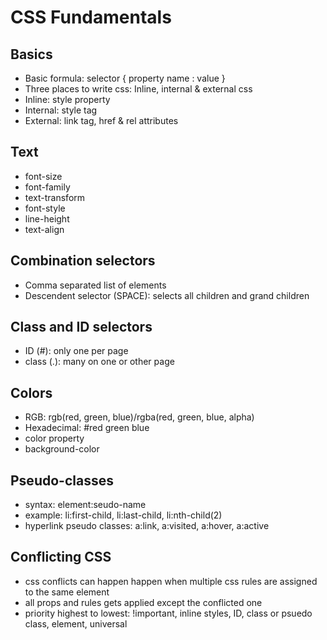 # CSS Fundamentals

## Basics
- Basic formula: selector { property name : value }
- Three places to write css: Inline, internal & external css
- Inline: style property
- Internal: style tag
- External: link tag, href & rel attributes

## Text
- font-size
- font-family
- text-transform
- font-style
- line-height
- text-align

## Combination selectors
- Comma separated list of elements
- Descendent selector (SPACE): selects all children and grand children

## Class and ID selectors
- ID (#): only one per page
- class (.): many on one or other page

## Colors
- RGB: rgb(red, green, blue)/rgba(red, green, blue, alpha)
- Hexadecimal: #red green blue
- color property
- background-color

## Pseudo-classes
- syntax: element:seudo-name
- example: li:first-child, li:last-child, li:nth-child(2)
- hyperlink pseudo classes: a:link, a:visited, a:hover, a:active

## Conflicting CSS
- css conflicts can happen happen when multiple css rules are assigned to the same element
- all props and rules gets applied except the conflicted one
- priority highest to lowest: !important, inline styles, ID, class or psuedo class, element, universal

